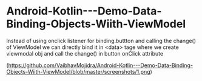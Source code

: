 # Android-Kotlin---Demo-Data-Binding-Objects-Wiith-ViewModel

Instead of using onclick listener for binding.buttton and calling the change() of ViewModel we can directly bind it in &lt;data> tage where we create viewmodal obj and call the change() in  button onClick attribute

(https://github.com/VaibhavMojidra/Android-Kotlin---Demo-Data-Binding-Objects-Wiith-ViewModel/blob/master/screenshots/1.png)
